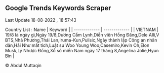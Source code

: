

## Google Trends Keywords Scraper 
 
Last Update 18-08-2022 , 18:57:43

Country List :
 Name  | Keyword |
| ------------- | ------------- |
| VIETNAM | 19/8 là ngày gì,Ngày 19/8,Dương Cẩm Lynh,Diễn viên Hồng Đăng,Dele Alli,V BTS,Nhã Phương,Thái Lan,Iruma-Kun,Pulisic,Ngày thành lập Công an nhân dân,Hải Như mất tích,Luật sư Woo Young Woo,Casemiro,Kevin Oh,Elon Musk,Lý Nhược Đồng,Xổ số miền Nam ngày 17 tháng 8,Angelina Jolie,Hyun Bin |



© Abdul Muttaqin 
